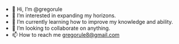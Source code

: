 - 👋 Hi, I’m @gregorule
- 👀 I’m interested in expanding my horizons.
- 🌱 I’m currently learning how to improve my knowledge and ability.
- 💞️ I’m looking to collaborate on anything.
- 📫 How to reach me gregorule8@gmail.com

<!---
gregorule/gregorule is a ✨ special ✨ repository because its `README.md` (this file) appears on your GitHub profile.
You can click the Preview link to take a look at your changes.
--->
